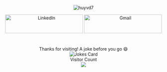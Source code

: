 

<div align="center">
<p><img align="center" src=https://github-readme-stats.vercel.app/api?username=huyvd7&theme=solarized-light&show_icons=true&custom_title=Huyvd7%20GitHub%20Stats&include_all_commits=true&hide=issues,contribs&count_private=true" alt="huyvd7" />
</p>
<a href="https://www.linkedin.com/in/huyvu7495/" target="_blank"><img alt="LinkedIn" src="https://img.shields.io/badge/linkedin-%230077B5.svg?&style=for-the-badge&logo=linkedin&logoColor=white" width=250px height=60px /></a>
<a href="mailto:huyvu@cse.yorku.ca" target="_blank"><img alt="Gmail" src="https://img.shields.io/badge/Gmail-D14836?&style=for-the-badge&logo=Gmail&logoColor=white" width=250px height=60px  /></a> 
</div>


# 


<div align="center">
Thanks for visiting! A joke before you go 😄  
<div><img src="https://readme-jokes.vercel.app/api" alt="Jokes Card" /></div>
<div> 
  <div>Visitor Count</div>
<img src=https://profile-counter.glitch.me/huyvd7/count.svg /></div>
</div>
